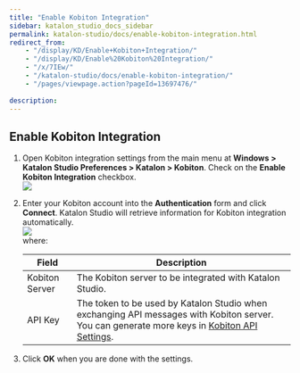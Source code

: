 ```yaml
---
title: "Enable Kobiton Integration" 
sidebar: katalon_studio_docs_sidebar
permalink: katalon-studio/docs/enable-kobiton-integration.html 
redirect_from:
    - "/display/KD/Enable+Kobiton+Integration/"
    - "/display/KD/Enable%20Kobiton%20Integration/"
    - "/x/7IEw/"
    - "/katalon-studio/docs/enable-kobiton-integration/"
    - "/pages/viewpage.action?pageId=13697476/"
    
description: 
---
```

Enable Kobiton Integration
--------------------------

1.  Open Kobiton integration settings from the main menu at **Windows > Katalon Studio Preferences > Katalon > Kobiton**. Check on the **Enable Kobiton Integration** checkbox.  
    ![](../../images/katalon-studio/docs/enable-kobiton-integration/image2017-6-29-163A533A33.png)  
    
2.  Enter your Kobiton account into the **Authentication** form and click **Connect**. Katalon Studio will retrieve information for Kobiton integration automatically.  
    ![](../../images/katalon-studio/docs/enable-kobiton-integration/image2017-6-29-163A543A3.png)  
    where:
    
    | Field | Description |
    | --- | --- |
    | Kobiton Server | The Kobiton server to be integrated with Katalon Studio. |
    | API Key | The token to be used by Katalon Studio when exchanging API messages with Kobiton server. You can generate more keys in [Kobiton API Settings](https://portal.kobiton.com/settings/keys). |
    
      
      
    
3.  Click **OK** when you are done with the settings.